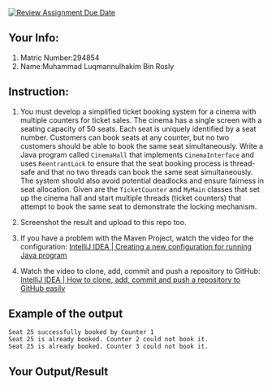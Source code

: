 [![Review Assignment Due Date](https://classroom.github.com/assets/deadline-readme-button-22041afd0340ce965d47ae6ef1cefeee28c7c493a6346c4f15d667ab976d596c.svg)](https://classroom.github.com/a/2CJ6hL0W)
## Your Info:
1. Matric Number:294854
1. Name:Muhammad Luqmannulhakim Bin Rosly

## Instruction:

1.	You must develop a simplified ticket booking system for a cinema with multiple counters for ticket sales. The cinema has a single screen with a seating capacity of 50 seats. Each seat is uniquely identified by a seat number. Customers can book seats at any counter, but no two customers should be able to book the same seat simultaneously. Write a Java program called `CinemaHall` that implements `CinemaInterface` and uses `ReentrantLock` to ensure that the seat booking process is thread-safe and that no two threads can book the same seat simultaneously. The system should also avoid potential deadlocks and ensure fairness in seat allocation. Given are the `TicketCounter` and `MyMain` classes that set up the cinema hall and start multiple threads (ticket counters) that attempt to book the same seat to demonstrate the locking mechanism.

1. Screenshot the result and upload to this repo too.

1. If you have a problem with the Maven Project, watch the video for the configuration: [IntelliJ IDEA | Creating a new configuration for running Java program](https://youtu.be/h2DT2SsPX1M)
1. Watch the video to clone, add, commit and push a repository to GitHub: [IntelliJ IDEA | How to clone, add, commit and push a repository to GitHub easily](https://youtu.be/RXV3Yusr0SI)

## Example of the output
```
Seat 25 successfully booked by Counter 1
Seat 25 is already booked. Counter 2 could not book it.
Seat 25 is already booked. Counter 3 could not book it.
```

## Your Output/Result

